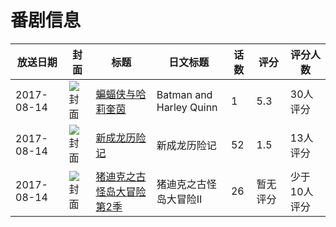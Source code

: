 # 番剧信息

|放送日期|封面|标题|日文标题|话数|评分|评分人数|
|---|---|---|---|---|---|---|
|2017-08-14|![封面](https://lain.bgm.tv/pic/cover/c/99/10/222809_h5r3s.jpg)|[蝙蝠侠与哈莉奎茵](https://bangumi.tv/subject/222809)|Batman and Harley Quinn|1|5.3|30人评分|
|2017-08-14|![封面](https://lain.bgm.tv/pic/cover/c/1d/30/226655_fkfKL.jpg)|[新成龙历险记](https://bangumi.tv/subject/226655)|新成龙历险记|52|1.5|13人评分|
|2017-08-14|![封面](https://lain.bgm.tv/pic/cover/c/ed/e2/248892_eefER.jpg)|[猪迪克之古怪岛大冒险 第2季](https://bangumi.tv/subject/248892)|猪迪克之古怪岛大冒险Ⅱ|26|暂无评分|少于10人评分|

